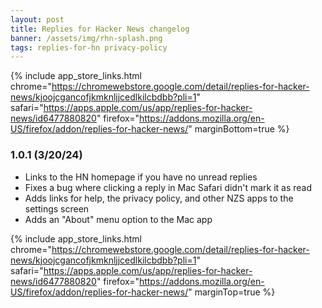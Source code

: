 ```yaml
---
layout: post
title: Replies for Hacker News changelog
banner: /assets/img/rhn-splash.png
tags: replies-for-hn privacy-policy
---
```


{% include app_store_links.html 
    chrome="https://chromewebstore.google.com/detail/replies-for-hacker-news/kjoojcgancofjkmknljjcedlkilcbdbb?pli=1"
    safari="https://apps.apple.com/us/app/replies-for-hacker-news/id6477880820"
    firefox="https://addons.mozilla.org/en-US/firefox/addon/replies-for-hacker-news/"
    marginBottom=true
%}

### 1.0.1 (3/20/24)

- Links to the HN homepage if you have no unread replies
- Fixes a bug where clicking a reply in Mac Safari didn't mark it as read
- Adds links for help, the privacy policy, and other NZS apps to the settings screen
- Adds an "About" menu option to the Mac app

{% include app_store_links.html 
    chrome="https://chromewebstore.google.com/detail/replies-for-hacker-news/kjoojcgancofjkmknljjcedlkilcbdbb?pli=1"
    safari="https://apps.apple.com/us/app/replies-for-hacker-news/id6477880820"
    firefox="https://addons.mozilla.org/en-US/firefox/addon/replies-for-hacker-news/"
    marginTop=true
%}
